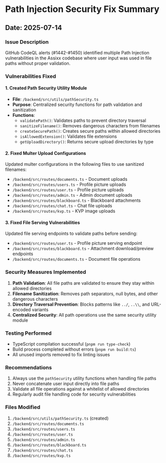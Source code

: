# Path Injection Security Fix Summary

## Date: 2025-07-14

### Issue Description

GitHub CodeQL alerts (#1442-#1450) identified multiple Path Injection vulnerabilities in the Assixx codebase where user input was used in file paths without proper validation.

### Vulnerabilities Fixed

#### 1. Created Path Security Utility Module

- **File**: `/backend/src/utils/pathSecurity.ts`
- **Purpose**: Centralized security functions for path validation and sanitization
- **Functions**:
  - `validatePath()`: Validates paths to prevent directory traversal
  - `sanitizeFilename()`: Removes dangerous characters from filenames
  - `createSecurePath()`: Creates secure paths within allowed directories
  - `isAllowedExtension()`: Validates file extensions
  - `getUploadDirectory()`: Returns secure upload directories by type

#### 2. Fixed Multer Upload Configurations

Updated multer configurations in the following files to use sanitized filenames:

- `/backend/src/routes/documents.ts` - Document uploads
- `/backend/src/routes/users.ts` - Profile picture uploads
- `/backend/src/routes/user.ts` - Profile picture uploads
- `/backend/src/routes/admin.ts` - Admin document uploads
- `/backend/src/routes/blackboard.ts` - Blackboard attachments
- `/backend/src/routes/chat.ts` - Chat file uploads
- `/backend/src/routes/kvp.ts` - KVP image uploads

#### 3. Fixed File Serving Vulnerabilities

Updated file serving endpoints to validate paths before sending:

- `/backend/src/routes/user.ts` - Profile picture serving endpoint
- `/backend/src/routes/blackboard.ts` - Attachment download/preview endpoints
- `/backend/src/routes/documents.ts` - Document file operations

### Security Measures Implemented

1. **Path Validation**: All file paths are validated to ensure they stay within allowed directories
2. **Filename Sanitization**: Removes path separators, null bytes, and other dangerous characters
3. **Directory Traversal Prevention**: Blocks patterns like `../`, `..\\`, and URL-encoded variants
4. **Centralized Security**: All path operations use the same security utility module

### Testing Performed

- TypeScript compilation successful (`pnpm run type-check`)
- Build process completed without errors (`pnpm run build:ts`)
- All unused imports removed to fix linting issues

### Recommendations

1. Always use the `pathSecurity` utility functions when handling file paths
2. Never concatenate user input directly into file paths
3. Validate all file operations against a whitelist of allowed directories
4. Regularly audit file handling code for security vulnerabilities

### Files Modified

1. `/backend/src/utils/pathSecurity.ts` (created)
2. `/backend/src/routes/documents.ts`
3. `/backend/src/routes/users.ts`
4. `/backend/src/routes/user.ts`
5. `/backend/src/routes/admin.ts`
6. `/backend/src/routes/blackboard.ts`
7. `/backend/src/routes/chat.ts`
8. `/backend/src/routes/kvp.ts`
